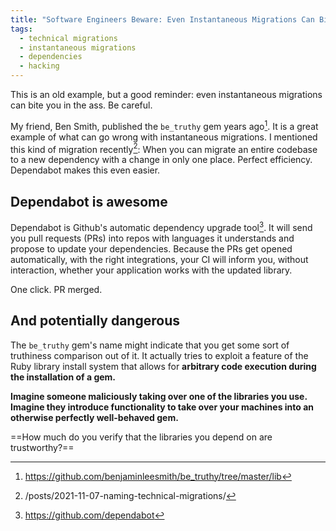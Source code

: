 ```yaml
---
title: "Software Engineers Beware: Even Instantaneous Migrations Can Bite"
tags:
  - technical migrations
  - instantaneous migrations
  - dependencies
  - hacking
---
```


This is an old example, but a good reminder: even instantaneous migrations can bite you in the ass. Be careful.

<!--more-->

My friend, Ben Smith, published the `be_truthy` gem years ago[^1]. It is a great example of what can go wrong with instantaneous migrations. I mentioned this kind of migration recently[^2]: When you can migrate an entire codebase to a new dependency with a change in only one place. Perfect efficiency. Dependabot makes this even easier.

## Dependabot is awesome

Dependabot is Github's automatic dependency upgrade tool[^3]. It will send you pull requests (PRs) into repos with languages it understands and propose to update your dependencies. Because the PRs get opened automatically, with the right integrations, your CI will inform you, without interaction, whether your application works with the updated library.

One click. PR merged.

## And potentially dangerous

The `be_truthy` gem's name might indicate that you get some sort of truthiness comparison out of it. It actually tries to exploit a feature of the Ruby library install system that allows for **arbitrary code execution during the installation of a gem.**

**Imagine someone maliciously taking over one of the libraries you use. Imagine they introduce functionality to take over your machines into an otherwise perfectly well-behaved gem.**

==How much do you verify that the libraries you depend on are trustworthy?==


[^1]: https://github.com/benjaminleesmith/be_truthy/tree/master/lib
[^2]: /posts/2021-11-07-naming-technical-migrations/
[^3]: https://github.com/dependabot